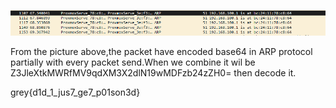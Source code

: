 ![pcap](Screenshots/pcap.png)

From the picture above,the packet have encoded base64 in ARP protocol partially with every packet send.When we combine it wil be Z3JleXtkMWRfMV9qdXM3X2dlN19wMDFzb24zZH0= then decode it.

grey{d1d_1_jus7_ge7_p01son3d}